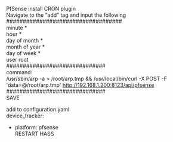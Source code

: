 PfSense install CRON plugin\
Navigate to the “add” tag and input the following\
###################################\
minute *\
hour *\
day of month *\
month of year *\
day of week *\
user root\
##############################\
command:\
/usr/sbin/arp -a > /root/arp.tmp && /usr/local/bin/curl -X POST -F 'data=@/root/arp.tmp' http://192.168.1.200:8123/api/pfsense \
##############################\
SAVE

add to configuration.yaml\
device_tracker:
  - platform: pfsense\
RESTART HASS
